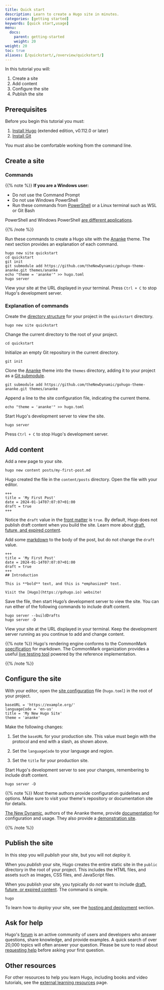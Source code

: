 ```yaml
---
title: Quick start
description: Learn to create a Hugo site in minutes.
categories: [getting started]
keywords: [quick start,usage]
menu:
  docs:
    parent: getting-started
    weight: 20
weight: 20
toc: true
aliases: [/quickstart/,/overview/quickstart/]
---
```


In this tutorial you will:

1. Create a site
2. Add content
3. Configure the site
4. Publish the site

## Prerequisites

Before you begin this tutorial you must:

1. [Install Hugo] (extended edition, v0.112.0 or later)
1. [Install Git]

You must also be comfortable working from the command line.

## Create a site

### Commands

{{% note %}}
**If you are a Windows user:**

- Do not use the Command Prompt
- Do not use Windows PowerShell
- Run these commands from [PowerShell] or a Linux terminal such as WSL or Git Bash

PowerShell and Windows PowerShell [are different applications].

[PowerShell]: https://learn.microsoft.com/en-us/powershell/scripting/install/installing-powershell-on-windows
[are different applications]: https://learn.microsoft.com/en-us/powershell/scripting/whats-new/differences-from-windows-powershell?view=powershell-7.3
{{% /note %}}

Run these commands to create a Hugo site with the [Ananke] theme. The next section provides an explanation of each command.

```text
hugo new site quickstart
cd quickstart
git init
git submodule add https://github.com/theNewDynamic/gohugo-theme-ananke.git themes/ananke
echo "theme = 'ananke'" >> hugo.toml
hugo server
```

View your site at the URL displayed in your terminal. Press `Ctrl + C` to stop Hugo's development server.

### Explanation of commands

Create the [directory structure] for your project in the `quickstart` directory.

```text
hugo new site quickstart
```

Change the current directory to the root of your project.

```text
cd quickstart
```

Initialize an empty Git repository in the current directory.

```text
git init
```

Clone the [Ananke] theme into the `themes` directory, adding it to your project as a [Git submodule].

```text
git submodule add https://github.com/theNewDynamic/gohugo-theme-ananke.git themes/ananke
```

Append a line to the site configuration file, indicating the current theme.

```text
echo "theme = 'ananke'" >> hugo.toml
```

Start Hugo's development server to view the site.

```text
hugo server
```

Press `Ctrl + C` to stop Hugo's development server.

## Add content

Add a new page to your site.

```text
hugo new content posts/my-first-post.md
```

Hugo created the file in the `content/posts` directory. Open the file with your editor.

```text
+++
title = 'My First Post'
date = 2024-01-14T07:07:07+01:00
draft = true
+++
```

Notice the `draft` value in the [front matter] is `true`. By default, Hugo does not publish draft content when you build the site. Learn more about [draft, future, and expired content].

Add some [markdown] to the body of the post, but do not change the `draft` value.

[markdown]: https://commonmark.org/help/

```text
+++
title = 'My First Post'
date = 2024-01-14T07:07:07+01:00
draft = true
+++
## Introduction

This is **bold** text, and this is *emphasized* text.

Visit the [Hugo](https://gohugo.io) website!
```

Save the file, then start Hugo’s development server to view the site. You can run either of the following commands to include draft content.

```text
hugo server --buildDrafts
hugo server -D
```

View your site at the URL displayed in your terminal. Keep the development server running as you continue to add and change content.

{{% note %}}
Hugo's rendering engine conforms to the CommonMark [specification] for markdown. The CommonMark organization provides a useful [live testing tool] powered by the reference implementation.

[live testing tool]: https://spec.commonmark.org/dingus/
[specification]: https://spec.commonmark.org/
{{% /note %}}

## Configure the site

With your editor, open the [site configuration] file (`hugo.toml`) in the root of your project.

```text
baseURL = 'https://example.org/'
languageCode = 'en-us'
title = 'My New Hugo Site'
theme = 'ananke'
```

Make the following changes:

1. Set the `baseURL` for your production site. This value must begin with the protocol and end with a slash, as shown above.

2. Set the `languageCode` to your language and region.

3. Set the `title` for your production site.

Start Hugo's development server to see your changes, remembering to include draft content.

```text
hugo server -D
```

{{% note %}}
Most theme authors provide configuration guidelines and options. Make sure to visit your theme's repository or documentation site for details.

[The New Dynamic], authors of the Ananke theme, provide [documentation] for configuration and usage. They also provide a [demonstration site].

[demonstration site]: https://gohugo-ananke-theme-demo.netlify.app/
[documentation]: https://github.com/theNewDynamic/gohugo-theme-ananke#readme
[The New Dynamic]: https://www.thenewdynamic.com/
{{% /note %}}

## Publish the site

In this step you will _publish_ your site, but you will not _deploy_ it.

When you _publish_ your site, Hugo creates the entire static site in the `public` directory in the root of your project. This includes the HTML files, and assets such as images, CSS files, and JavaScript files.

When you publish your site, you typically do _not_ want to include [draft, future, or expired content]. The command is simple.

```text
hugo
```

To learn how to _deploy_ your site, see the [hosting and deployment] section.

## Ask for help

Hugo's [forum] is an active community of users and developers who answer questions, share knowledge, and provide examples. A quick search of over 20,000 topics will often answer your question. Please be sure to read about [requesting help] before asking your first question.

## Other resources

For other resources to help you learn Hugo, including books and video tutorials, see the [external learning resources](/getting-started/external-learning-resources/) page.

[Ananke]: https://github.com/theNewDynamic/gohugo-theme-ananke
[directory structure]: /getting-started/directory-structure
[draft, future, and expired content]: /getting-started/usage/#draft-future-and-expired-content
[draft, future, or expired content]: /getting-started/usage/#draft-future-and-expired-content
[external learning resources]:/getting-started/external-learning-resources/
[forum]: https://discourse.gohugo.io/
[forum]: https://discourse.gohugo.io/
[front matter]: /content-management/front-matter
[Git submodule]: https://git-scm.com/book/en/v2/Git-Tools-Submodules
[hosting and deployment]: /hosting-and-deployment/
[Install Git]: https://git-scm.com/book/en/v2/Getting-Started-Installing-Git
[Install Hugo]: /installation/
[Requesting Help]: https://discourse.gohugo.io/t/requesting-help/9132
[Requesting Help]: https://discourse.gohugo.io/t/requesting-help/9132
[site configuration]: /getting-started/configuration/
